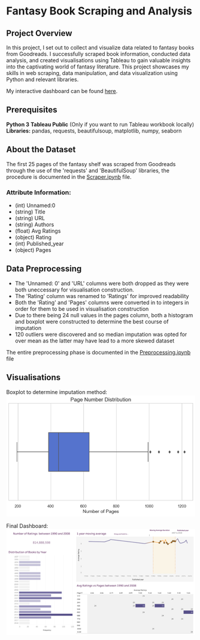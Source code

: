 # Fantasy Book Scraping and Analysis

## Project Overview

In this project, I set out to collect and visualize data related to fantasy books from Goodreads. I successfully scraped book information, conducted data analysis, and created visualisations using Tableau to gain valuable insights into the captivating world of fantasy literature. This project showcases my skills in web scraping, data manipulation, and data visualization using Python and relevant libraries.

My interactive dashboard can be found [here](https://public.tableau.com/app/profile/iyud.dissanayake/viz/BookData_16981143060890/Dashboard1?publish=yes).

## Prerequisites

**Python 3**
**Tableau Public** (Only if you want to run Tableau workbook locally)
**Libraries:** pandas, requests, beautifulsoup, matplotlib, numpy, seaborn

## About the Dataset

The first 25 pages of the fantasy shelf was scraped from Goodreads through the use of the 'requests' and 'BeautifulSoup' libraries, the procedure is documented in the [Scraper.ipynb](Scraper.ipynb) file.

### Attribute Information:

- (int) Unnamed:0
- (string) Title
- (string) URL
- (string) Authors
- (float) Avg Ratings
- (object) Rating
- (int) Published_year
- (object) Pages

## Data Preprocessing

- The 'Unnamed: 0' and 'URL' columns were both dropped as they were both uneccessary for visualisation construction.
- The 'Rating' column was renamed to 'Ratings' for improved readability
- Both the 'Rating' and 'Pages' columns were converted in to integers in order for them to be used in visualisation construction
- Due to there being 24 null values in the pages column, both a histogram and boxplot were constructed to determine the best course of imputation
- 120 outliers were discovered and so median imputation was opted for over mean as the latter may have lead to a more skewed dataset

The entire preprocessing phase is documented in the [Preprocessing.ipynb](Preprocessing.ipynb) file

## Visualisations

Boxplot to determine imputation method:
![Boxplot](visualisations/boxplot.png)

Final Dashboard:
![FantasyDashboard](visualisations/fantasybookdashboard.png)
